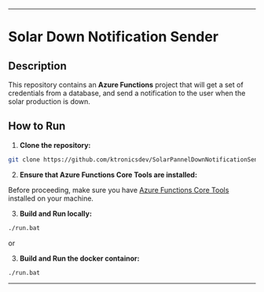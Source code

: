 ---

# Solar Down Notification Sender

## Description

This repository contains an **Azure Functions** project that will get a set of credentials from a database, and send a notification to the user when the solar production is down.

## How to Run

1. **Clone the repository:**

```bash
git clone https://github.com/ktronicsdev/SolarPannelDownNotificationSender
```

2. **Ensure that Azure Functions Core Tools are installed:**

Before proceeding, make sure you have [Azure Functions Core Tools](https://docs.microsoft.com/azure/azure-functions/functions-run-local) installed on your machine.

3. **Build and Run locally:**

```bash
./run.bat
```

or

3. **Build and Run the docker containor:**

```bash
./run.bat
```

---